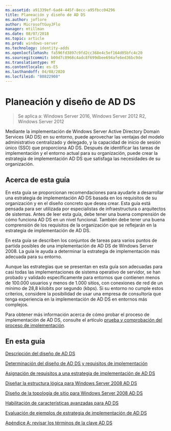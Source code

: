```yaml
---
ms.assetid: a91339ef-6ad4-445f-8ecc-a95fbcc04296
title: Planeación y diseño de AD DS
ms.author: joflore
author: MicrosoftGuyJFlo
manager: mtillman
ms.date: 08/07/2018
ms.topic: article
ms.prod: windows-server
ms.technology: identity-adds
ms.openlocfilehash: fa596fd3897c9fd2cc368e4c5ef164d05bfc4c20
ms.sourcegitcommit: b00d7c8968c4adc8f699dbee694afe6ed36bc9de
ms.translationtype: MT
ms.contentlocale: es-ES
ms.lasthandoff: 04/08/2020
ms.locfileid: "80822908"
---
```

# <a name="ad-ds-design-and-planning"></a>Planeación y diseño de AD DS

>Se aplica a: Windows Server 2016, Windows Server 2012 R2, Windows Server 2012

Mediante la implementación de Windows Server Active Directory Domain Services (AD DS) en su entorno, puede aprovechar las ventajas del modelo administrativo centralizado y delegado, y la capacidad de inicio de sesión único (SSO) que proporciona AD DS. Después de identificar las tareas de implementación y el entorno actual para su organización, puede crear la estrategia de implementación AD DS que satisfaga las necesidades de su organización.  
  
## <a name="about-this-guide"></a>Acerca de esta guía

En esta guía se proporcionan recomendaciones para ayudarle a desarrollar una estrategia de implementación AD DS basada en los requisitos de su organización y en el diseño concreto que desea crear. Esta guía está pensada para ser utilizada por especialistas de infraestructura o arquitectos de sistemas. Antes de leer esta guía, debe tener una buena comprensión de cómo funciona AD DS en un nivel funcional. También debe tener una buena comprensión de los requisitos de la organización que se reflejarán en la estrategia de implementación de AD DS.  
  
En esta guía se describen los conjuntos de tareas para varios puntos de partida posibles de una implementación de AD DS de Windows Server 2008. La guía le ayuda a determinar la estrategia de implementación más adecuada para su entorno.  
  
Aunque las estrategias que se presentan en esta guía son adecuadas para casi todas las implementaciones de sistema operativo de servidor, se han probado y validado específicamente para entornos que contienen menos de 100.000 usuarios y menos de 1.000 sitios, con conexiones de red de un mínimo de 28,8 kilobits por segundo (kbps). Si su entorno no cumple estos criterios, considere la posibilidad de usar una empresa de consultoría que tenga experiencia en la implementación de AD DS en entornos más complejos.  
  
Para obtener más información acerca de cómo probar el proceso de implementación de AD DS, consulte el artículo [prueba y comprobación del proceso de implementación](https://go.microsoft.com/fwlink/?LinkId=100206).  
  
## <a name="in-this-guide"></a>En esta guía

[Descripción del diseño de AD DS](Understanding-AD-DS-Design.md)  
  
[Determinación del diseño de AD DS y requisitos de implementación](Identifying-Your-AD-DS-Design-and-Deployment-Requirements.md)  
  
[Asignación de requisitos a una estrategia de implementación de AD DS](Mapping-Your-Requirements-to-an-AD-DS-Deployment-Strategy.md)  
  
[Diseñar la estructura lógica para Windows Server 2008 AD DS](Designing-the-Logical-Structure.md)  
  
[Diseño de la topología de sitio para Windows Server 2008 AD DS](Designing-the-Site-Topology.md)  
  
[Habilitación de características avanzadas para AD DS](Enabling-Advanced-Features-for-AD-DS.md)  
  
[Evaluación de ejemplos de estrategia de implementación de AD DS](Evaluating-AD-DS-Deployment-Strategy-Examples.md)  
  
[Apéndice A: revisar los términos de la clave AD DS](Appendix-A--Reviewing-Key-AD-DS-Terms.md)  
